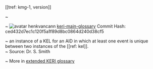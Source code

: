 [[tref: kmg-1, version]]

~ <!-- This is a copy of the saved remote text. Remove it if you like. It is automatically (re)generated -->

~ <span class="meta-info"><span>![avatar](https://avatars.githubusercontent.com/u/479356?v=4) henkvancann</span> <span>[keri-main-glossary](https://github.com/henkvancann/keri-main-glossary)</span> <span class="commit-hash">Commit Hash: ced432d7ec1c120f5a1f89d8bc0864d240d38cf5</span></span>

~ an instance of a KEL for an AID in which at least one event is unique between two instances of the [[ref: kel]].  
~ Source: Dr. S. Smith

~ More in <a href="https://weboftrust.github.io/WOT-terms/docs/glossary/version">extended KERI glossary</a>
